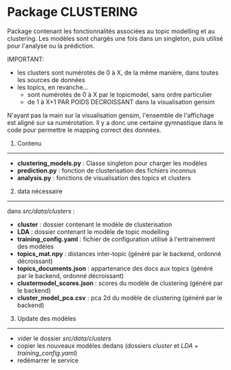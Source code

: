 Package CLUSTERING
==================

Package contenant les fonctionnalités associées au topic modelling et au clustering.
Les modèles sont chargés une fois dans un singleton, puis utilisé pour l'analyse ou la prédiction.

IMPORTANT:

- les clusters sont numérotés de 0 à X, de la même manière, dans toutes les sources de données
- les topics, en revanche...
    - sont numérotés de 0 à X par le topicmodel, sans ordre particulier
    - de 1 à X+1 PAR POIDS DECROISSANT dans la visualisation gensim
    
N'ayant pas la main sur la visualisation gensim, l'ensemble de l'affichage est aligné sur sa numérotation.
Il y a donc une certaine gymnastique dans le code pour permettre le mapping correct des données.

1. Contenu
----------

- **clustering_models.py** : Classe singleton pour charger les modèles
- **prediction.py** : fonction de clusterisation des fichiers inconnus
- **analysis.py** : fonctions de visualisation des topics et clusters


2. data nécessaire
------------------

dans *src/data/clusters* :

- **cluster** : dossier contenant le modèle de clusterisation
- **LDA** : dossier contenant le modèle de topic modelling
- **training_config.yaml** : fichier de configuration utilisé à l'entrainement des modèles
- **topics_mat.npy** : distances inter-topic (généré par le backend, ordonné décroissant)
- **topics_documents.json** : appartenance des docs aux topics (généré par le backend, ordonné décroissant)
- **clustermodel_scores.json** : scores du modèle de clustering (généré par le backend)
- **cluster_model_pca.csv** : pca 2d du modèle de clustering (généré par le backend)


3. Update des modèles
---------------------

- vider le dossier *src/data/clusters*
- copier les nouveaux modèles dedans (dossiers *cluster* et *LDA* + *training_config.yaml*)
- redémarrer le service

